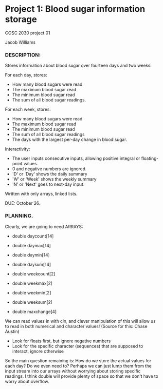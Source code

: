 # Project 1: Blood sugar information storage
COSC 2030 project 01

Jacob Williams

### DESCRIPTION:
Stores information about blood sugar over fourteen days and two weeks.


For each day, stores:
- How many blood sugars were read
- The maximum blood sugar read
- The minimum blood sugar read
- The sum of all blood sugar readings.


For each week, stores:
- How many blood sugars were read
- The maximum blood sugar read
- The minimum blood sugar read
- The sum of all blood sugar readings
- The days with the largest per-day change in blood sugar.


Interactivity:
- The user inputs consecutive inputs, allowing positive integral or floating-point values.
- 0 and negative numbers are ignored.
- 'D' or 'Day' shows the daily summary
- 'W' or 'Week' shows the weekly summary
- 'N' or 'Next' goes to next-day input.


Written with only arrays, linked lists.

DUE: October 26.

### PLANNING.
Clearly, we are going to need ARRAYS:
- double daycount[14]
- double daymax[14]
- double daymin[14]
- double daysum[14]

- double weekcount[2]
- double weekmax[2]
- double weekmin[2]
- double weeksum[2]
- double maxchange[4]


We can read values in with cin, and clever manipulation of this will allow us to read in both numerical and character values! (Source for this: Chase Austin)
- Look for floats first, but ignore negative numbers
- Look for the specific character (sequences) that are supposed to interact, ignore otherwise


So the main question remaining is: How do we store the actual values for each day? Do we even need to? 
Perhaps we can just lump them from the input stream into our arrays without worrying about storing specific readings.
I think double will provide plenty of space so that we don't have to worry about overflow.
